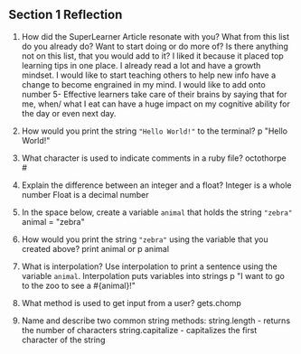 ## Section 1 Reflection

1. How did the SuperLearner Article resonate with you? What from this list do you already do? Want to start doing or do more of? Is there anything not on this list, that you would add to it?
I liked it because it placed top learning tips in one place. I already read a lot and have a growth mindset. I would like to start teaching others to help new info
have a change to become engrained in my mind. I would like to add onto number 5- Effective learners take care of their brains by saying that for me, when/ what I eat can have a huge impact on my cognitive ability for the day or even next day.

1. How would you print the string `"Hello World!"` to the terminal?
p "Hello World!"

1. What character is used to indicate comments in a ruby file?
octothorpe #

1. Explain the difference between an integer and a float?
Integer is a whole number
Float is a decimal number

1. In the space below, create a variable `animal` that holds the string `"zebra"`
animal = "zebra"

1. How would you print the string `"zebra"` using the variable that you created above?
print animal or
p animal

1. What is interpolation? Use interpolation to print a sentence using the variable `animal`.
Interpolation puts variables into strings
p "I want to go to the zoo to see a #{animal}!"

1. What method is used to get input from a user?
gets.chomp

1. Name and describe two common string methods:
string.length - returns the number of characters
string.capitalize - capitalizes the first character of the string
